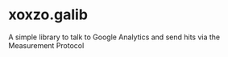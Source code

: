# xoxzo.galib
A simple library to talk to Google Analytics and send hits via the Measurement Protocol
